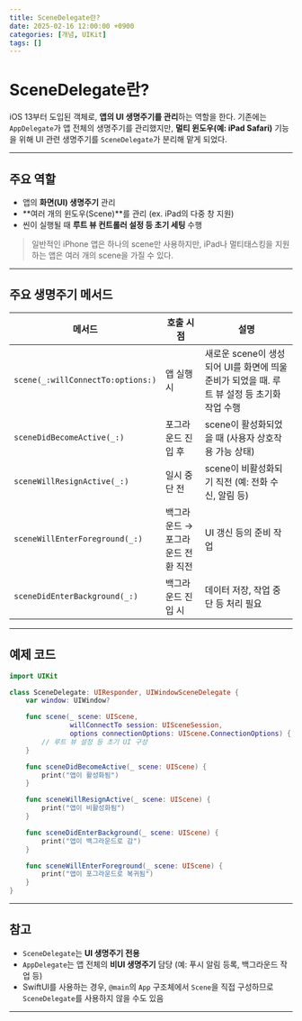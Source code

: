 ```yaml
---
title: SceneDelegate란?
date: 2025-02-16 12:00:00 +0900
categories: [개념, UIKit]
tags: []
---
```




# SceneDelegate란?

iOS 13부터 도입된 객체로, **앱의 UI 생명주기를 관리**하는 역할을 한다.
기존에는 `AppDelegate`가 앱 전체의 생명주기를 관리했지만, **멀티 윈도우(예: iPad Safari)** 기능을 위해 UI 관련 생명주기를 `SceneDelegate`가 분리해 맡게 되었다.

---

## 주요 역할

* 앱의 **화면(UI) 생명주기** 관리
* \*\*여러 개의 윈도우(Scene)\*\*를 관리 (ex. iPad의 다중 창 지원)
* 씬이 실행될 때 **루트 뷰 컨트롤러 설정 등 초기 세팅** 수행

> 일반적인 iPhone 앱은 하나의 scene만 사용하지만, iPad나 멀티태스킹을 지원하는 앱은 여러 개의 scene을 가질 수 있다.

---

## 주요 생명주기 메서드

| 메서드                               | 호출 시점               | 설명                                                        |
| --------------------------------- | ------------------- | --------------------------------------------------------- |
| `scene(_:willConnectTo:options:)` | 앱 실행 시              | 새로운 scene이 생성되어 UI를 화면에 띄울 준비가 되었을 때. 루트 뷰 설정 등 초기화 작업 수행 |
| `sceneDidBecomeActive(_:)`        | 포그라운드 진입 후          | scene이 활성화되었을 때 (사용자 상호작용 가능 상태)                          |
| `sceneWillResignActive(_:)`       | 일시 중단 전             | scene이 비활성화되기 직전 (예: 전화 수신, 알림 등)                         |
| `sceneWillEnterForeground(_:)`    | 백그라운드 → 포그라운드 전환 직전 | UI 갱신 등의 준비 작업                                            |
| `sceneDidEnterBackground(_:)`     | 백그라운드 진입 시          | 데이터 저장, 작업 중단 등 처리 필요                                     |

---

## 예제 코드

```swift
import UIKit

class SceneDelegate: UIResponder, UIWindowSceneDelegate {
    var window: UIWindow?

    func scene(_ scene: UIScene, 
               willConnectTo session: UISceneSession, 
               options connectionOptions: UIScene.ConnectionOptions) {
        // 루트 뷰 설정 등 초기 UI 구성
    }

    func sceneDidBecomeActive(_ scene: UIScene) {
        print("앱이 활성화됨")
    }

    func sceneWillResignActive(_ scene: UIScene) {
        print("앱이 비활성화됨")
    }

    func sceneDidEnterBackground(_ scene: UIScene) {
        print("앱이 백그라운드로 감")
    }

    func sceneWillEnterForeground(_ scene: UIScene) {
        print("앱이 포그라운드로 복귀됨")
    }
}
```

---

## 참고

* `SceneDelegate`는 **UI 생명주기 전용**
* `AppDelegate`는 앱 전체의 **비UI 생명주기** 담당 (예: 푸시 알림 등록, 백그라운드 작업 등)
* SwiftUI를 사용하는 경우, `@main`의 `App` 구조체에서 `Scene`을 직접 구성하므로 `SceneDelegate`를 사용하지 않을 수도 있음

---

